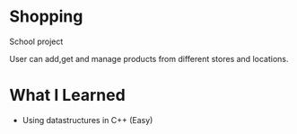 # Shopping
School project

User can add,get and manage products from different stores and locations.
# What I Learned
- Using datastructures in C++ (Easy)
